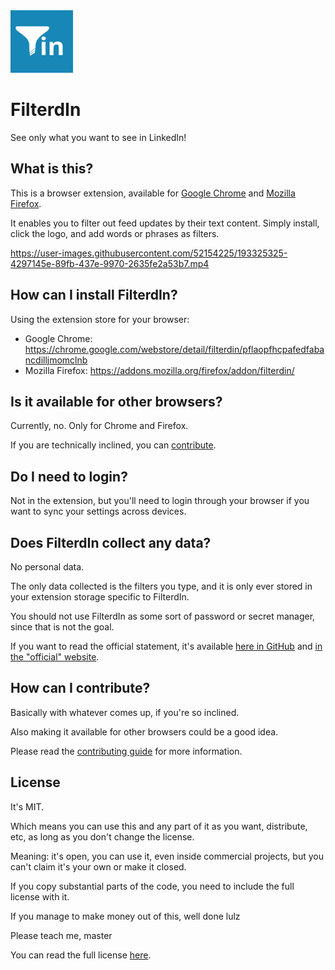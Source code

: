 <img src="assets/logo/filterdin.svg" width="100px">


# FilterdIn
See only what you want to see in LinkedIn!

## What is this?
This is a browser extension, available for [Google Chrome](https://chrome.google.com/webstore/detail/filterdin/pflaopfhcpafedfabancdilljmomclnb) and [Mozilla Firefox](https://addons.mozilla.org/firefox/addon/filterdin/).

It enables you to filter out feed updates by their text content.
Simply install, click the logo, and add words or phrases as filters.

https://user-images.githubusercontent.com/52154225/193325325-4297145e-89fb-437e-9970-2635fe2a53b7.mp4

## How can I install FilterdIn?
Using the extension store for your browser:
* Google Chrome: https://chrome.google.com/webstore/detail/filterdin/pflaopfhcpafedfabancdilljmomclnb
* Mozilla Firefox: https://addons.mozilla.org/firefox/addon/filterdin/
 
## Is it available for other browsers?
Currently, no. Only for Chrome and Firefox.

If you are technically inclined, you can [contribute](https://github.com/heyset/filterdin/CONTRIBUTING.md).

## Do I need to login?
Not in the extension, but you'll need to login through your browser if you want to sync your settings across devices.

## Does FilterdIn collect any data?
No personal data.

The only data collected is the filters you type, and it is only ever stored in your extension storage specific to FilterdIn.

You should not use FilterdIn as some sort of password or secret manager, since that is not the goal.

If you want to read the official statement, it's available [here in GitHub](https://github.com/heyset/filterdin/PRIVACY.md) and [in the "official" website](https://heyset.github.io/filterdin/privacy.html).


## How can I contribute?
Basically with whatever comes up, if you're so inclined.

Also making it available for other browsers could be a good idea.

Please read the [contributing guide](https://github.com/heyset/filterdin/CONTRIBUTING.md) for more information.

## License

It's MIT.

Which means you can use this and any part of it as you want, distribute, etc, as long as you don't change the license.

Meaning: it's open, you can use it, even inside commercial projects, but you can't claim it's your own or make it closed.

If you copy substantial parts of the code, you need to include the full license with it.

If you manage to make money out of this, well done lulz

Please teach me, master

You can read the full license [here](https://github.com/heyset/LICENSE.md).
